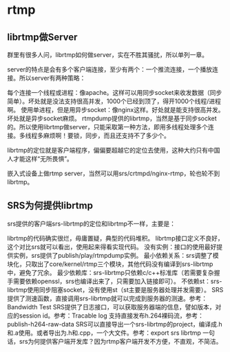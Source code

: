 
# rtmp

## librtmp做Server

群里有很多人问，librtmp如何做server，实在不胜其骚扰，所以单列一章。

server的特点是会有多个客户端连接，至少有两个：一个推流连接，一个播放连接。所以server有两种策略：

每个连接一个线程或进程：像apache。这样可以用同步socket来收发数据（同步简单）。坏处就是没法支持很高并发，1000个已经到顶了，得开1000个线程/进程啊。
使用单进程，但是用异步socket：像nginx这样。好处就是能支持很高并发。坏处就是异步socket麻烦。
rtmpdump提供的librtmp，当然是基于同步socket的。所以使用librtmp做server，只能采取第一种方法，即用多线程处理多个连接。多线程多麻烦啊！要锁，同步，而且还支持不了多少个。

librtmp的定位就是客户端程序，偏偏要超越它的定位去使用，这种大约只有中国人才能这样“无所畏惧”。

嵌入式设备上做rtmp server，当然可以用srs/crtmpd/nginx-rtmp，轮也轮不到librtmp。

## SRS为何提供librtmp

srs提供的客户端srs-librtmp的定位和librtmp不一样，主要是：

librtmp的代码确实很烂，毋庸置疑，典型的代码堆积。
librtmp接口定义不良好，这个对比srs就可以看出，使用起来得看实现代码。
没有实例：接口的使用最好提供实例，srs提供了publish/play/rtmpdump实例。
最小依赖关系：srs调整了模块化，只取出了core/kernel/rtmp三个模块，其他代码没有编译到srs-librtmp中，避免了冗余。
最少依赖库：srs-librtmp只依赖c/c++标准库（若需要复杂握手需要依赖openssl，srs也编译出来了，只需要加入链接即可）。
不依赖st：srs-librtmp使用同步阻塞socket，没有使用st（st主要是服务器处理并发需要）。
SRS提供了测速函数，直接调用srs-librtmp就可以完成到服务器的测速。参考：Bandwidth Test
SRS提供了日志接口，可以获取服务器端的信息，譬如版本，对应的session id。参考：Tracable log
支持直接发布h.264裸码流，参考：publish-h264-raw-data
SRS可以直接导出一个srs-librtmp的project，编译成.h和.a使用。或者导出为.h和.cpp，一个大文件。参考：export srs librtmp
一句话，srs为何提供客户端开发库？因为rtmp客户端开发不方便，不直观，不简洁。
